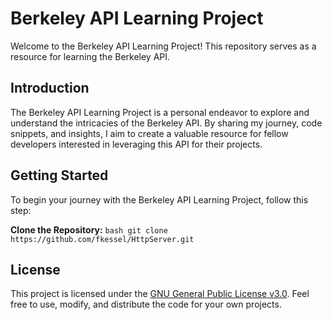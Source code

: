 # Berkeley API Learning Project

Welcome to the Berkeley API Learning Project! This repository serves as a resource for learning the Berkeley API.

## Introduction

The Berkeley API Learning Project is a personal endeavor to explore and understand the intricacies of the Berkeley API. By sharing my journey, code snippets, and insights, I aim to create a valuable resource for fellow developers interested in leveraging this API for their projects.

## Getting Started

To begin your journey with the Berkeley API Learning Project, follow this step:

**Clone the Repository:**
    ```bash
    git clone https://github.com/fkessel/HttpServer.git
    ```

## License

This project is licensed under the [GNU General Public License v3.0](LICENSE). Feel free to use, modify, and distribute the code for your own projects.

